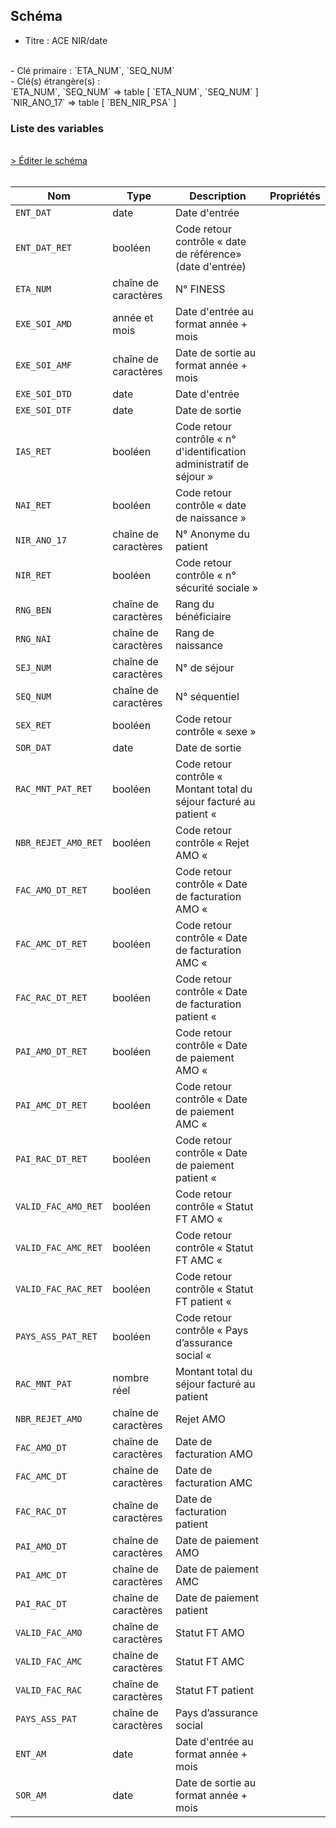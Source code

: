 ## Schéma

- Titre : ACE NIR/date
<br />
- Clé primaire : `ETA_NUM`, `SEQ_NUM`
<br />
- Clé(s) étrangère(s) : <br />
`ETA_NUM`, `SEQ_NUM` => table <PreviewPage text="T_MCOaaFASTC" link="/tables/T_MCOaaFASTC" /> [ `ETA_NUM`, `SEQ_NUM` ]<br />
`NIR_ANO_17` => table <PreviewPage text="IR_BEN_R" link="/tables/IR_BEN_R" /> [ `BEN_NIR_PSA` ]<br />

### Liste des variables
<br />
<div>
    <a href="https://gitlab.com/healthdatahub/schema-snds/edit/master/schemas/PMSI/PMSI%20MCO/T_MCOaaCSTC.json"  
    arget="_blank" rel="noopener noreferrer">> Éditer le schéma</a>
    <OutboundLink />
</div>
<br />

Nom|Type|Description|Propriétés
-|-|-|-
`ENT_DAT`|date|Date d&#x27;entrée||
`ENT_DAT_RET`|booléen|Code retour contrôle « date de référence» (date d&#x27;entrée)||
`ETA_NUM`|chaîne de caractères|N° FINESS||
`EXE_SOI_AMD`|année et mois|Date d&#x27;entrée au format année + mois||
`EXE_SOI_AMF`|chaîne de caractères|Date de sortie au format année + mois||
`EXE_SOI_DTD`|date|Date d&#x27;entrée||
`EXE_SOI_DTF`|date|Date de sortie||
`IAS_RET`|booléen|Code retour contrôle « n° d&#x27;identification administratif de séjour »||
`NAI_RET`|booléen|Code retour contrôle « date de naissance »||
`NIR_ANO_17`|chaîne de caractères|N° Anonyme du patient||
`NIR_RET`|booléen|Code retour contrôle « n° sécurité sociale »||
`RNG_BEN`|chaîne de caractères|Rang du bénéficiaire||
`RNG_NAI`|chaîne de caractères|Rang de naissance||
`SEJ_NUM`|chaîne de caractères|N° de séjour||
`SEQ_NUM`|chaîne de caractères|N° séquentiel||
`SEX_RET`|booléen|Code retour contrôle « sexe »||
`SOR_DAT`|date|Date de sortie||
`RAC_MNT_PAT_RET`|booléen|Code retour contrôle « Montant total du séjour facturé au patient «||
`NBR_REJET_AMO_RET`|booléen|Code retour contrôle « Rejet AMO «||
`FAC_AMO_DT_RET`|booléen|Code retour contrôle « Date de facturation AMO «||
`FAC_AMC_DT_RET`|booléen|Code retour contrôle « Date de facturation AMC «||
`FAC_RAC_DT_RET`|booléen|Code retour contrôle « Date de facturation patient «||
`PAI_AMO_DT_RET`|booléen|Code retour contrôle « Date de paiement AMO «||
`PAI_AMC_DT_RET`|booléen|Code retour contrôle « Date de paiement AMC «||
`PAI_RAC_DT_RET`|booléen|Code retour contrôle « Date de paiement patient «||
`VALID_FAC_AMO_RET`|booléen|Code retour contrôle « Statut FT AMO «||
`VALID_FAC_AMC_RET`|booléen|Code retour contrôle « Statut FT AMC «||
`VALID_FAC_RAC_RET`|booléen|Code retour contrôle « Statut FT patient «||
`PAYS_ASS_PAT_RET`|booléen|Code retour contrôle « Pays d’assurance social «||
`RAC_MNT_PAT`|nombre réel|Montant total du séjour facturé au patient||
`NBR_REJET_AMO`|chaîne de caractères|Rejet AMO||
`FAC_AMO_DT`|chaîne de caractères|Date de facturation AMO||
`FAC_AMC_DT`|chaîne de caractères|Date de facturation AMC||
`FAC_RAC_DT`|chaîne de caractères|Date de facturation patient||
`PAI_AMO_DT`|chaîne de caractères|Date de paiement AMO||
`PAI_AMC_DT`|chaîne de caractères|Date de paiement AMC||
`PAI_RAC_DT`|chaîne de caractères|Date de paiement patient||
`VALID_FAC_AMO`|chaîne de caractères|Statut FT AMO||
`VALID_FAC_AMC`|chaîne de caractères|Statut FT AMC||
`VALID_FAC_RAC`|chaîne de caractères|Statut FT patient||
`PAYS_ASS_PAT`|chaîne de caractères|Pays d’assurance social||
`ENT_AM`|date|Date d&#x27;entrée au format année + mois||
`SOR_AM`|date|Date de sortie au format année + mois||

